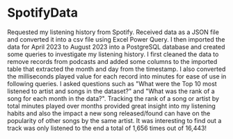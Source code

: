 # SpotifyData

Requested my listening history from Spotify. Received data as a JSON file and converted it into a csv file using Excel Power Query. I then imported the data for April 2023 to August 2023 into a PostgreSQL database and created some queries to investigate my listening history. I first cleaned the data to remove records from podcasts and added some columns to the imported table that extracted the month and day from the timestamp. I also converted the milliseconds played value for each record into minutes for ease of use in following queries. I asked questions such as "What were the Top 10 most listened to artist and songs in the dataset?" and "What was the rank of a song for each month in the data?". Tracking the rank of a song or artist by total minutes played over months provided great insight into my listening habits and also the impact a new song released/found can have on the popularity of other songs by the same artist. It was interesting to find out a track was only listened to the end a total of 1,656 times out of 16,443! 
